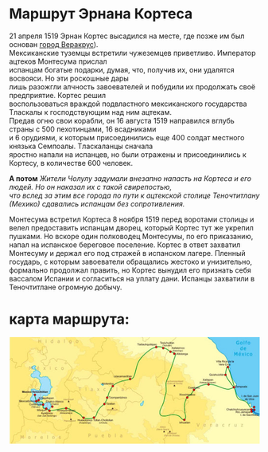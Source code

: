 # Маршрут Эрнана Кортеса

21 апреля 1519 Эрнан Кортес высадился на месте, где позже им был основан [город Веракрус](https://en.wikipedia.org/wiki/Veracruz_(city))).  
Мексиканские туземцы встретили чужеземцев приветливо. Император ацтеков Монтесума прислал  
испанцам богатые подарки, думая, что, получив их, они удалятся восвояси. Но эти роскошные дары  
лишь разожгли алчность завоевателей и побудили их продолжать своё предприятие. Кортес решил  
воспользоваться враждой подвластного мексиканского государства Тласкалы к господствующим над ним ацтекам.  
Предав огню свои корабли, он 16 августа 1519 направился вглубь страны с 500 пехотинцами, 16 всадниками  
и 6 орудиями, к которым присоединились еще 400 солдат местного князька Семпоалы. Тласкаланцы сначала  
яростно напали на испанцев, но были отражены и присоединились к Кортесу, в количестве 600 человек.  

**А потом**
*Жители Чолулу задумали внезапно напасть на Кортеса и его людей. Но он наказал их с такой свирепостью,  
что вслед за этим все города по пути к ацтекской столице Теночтитлану (Мехико) сдавались испанцам без сопротивления.*

Монтесума встретил Кортеса 8 ноября 1519 перед воротами столицы и велел предоставить испанцам дворец, который Кортес тут же укрепил пушками. Но вскоре один полководец Монтесумы, по его приказанию, напал на испанское береговое поселение. Кортес в ответ захватил Монтесуму и держал его под стражей в испанском лагере. Пленный государь, с которым завоеватели обращались жестоко и унизительно, формально продолжал править, но Кортес вынудил его признать себя вассалом Испании и согласиться на уплату дани. Испанцы захватили в Теночтитлане огромную добычу.

# карта маршрута:  

![ept](kortes.jpg)
